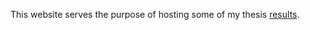 This website serves the purpose of hosting some of my thesis [results](https://antoninj.github.io/thesis-profile-reports/reports).
